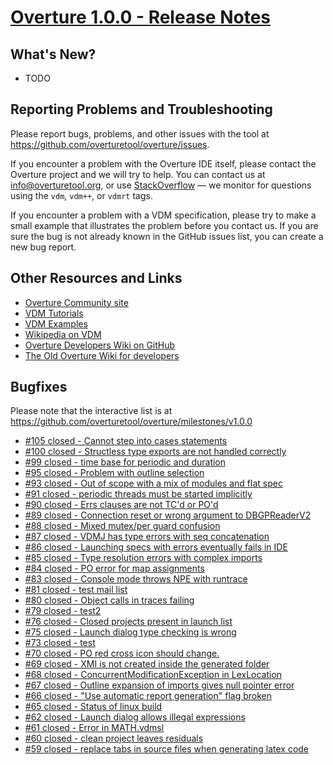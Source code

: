 
# [Overture 1.0.0 - Release Notes](https://github.com/overturetool/overture/milestones/v1.0.0)



## What's New?

* TODO

## Reporting Problems and Troubleshooting

Please report bugs, problems, and other issues with the tool at <https://github.com/overturetool/overture/issues>.

If you encounter a problem with the Overture IDE itself, please contact the Overture project and we will try to help.  You can contact us at info@overturetool.org, or use [StackOverflow](http://stackoverflow.com/questions/tagged/vdm%2b%2b) — we monitor for questions using the `vdm`, `vdm++`, or `vdmrt` tags.

If you encounter a problem with a VDM specification, please try to make a small example that illustrates the problem before you contact us.  If you are sure the bug is not already known in the GitHub issues list, you can create a new bug report.


## Other Resources and Links

* [Overture Community site](http://www.overturetool.org)
* [VDM Tutorials](http://overturetool.org/documentation/tutorials.html)
* [VDM Examples](http://overturetool.org/download/examples/)
* [Wikipedia on VDM](http://en.wikipedia.org/wiki/Vienna_Development_Method)
* [Overture Developers Wiki on GitHub](https://github.com/overturetool/overture/wiki/)
* [The Old Overture Wiki for developers](http://wiki.overturetool.org)


## Bugfixes

Please note that the interactive list is at <https://github.com/overturetool/overture/milestones/v1.0.0>
* [#105 closed - Cannot step into cases statements](https://github.com/overturetool/overture/issues/105)
* [#100 closed - Structless type exports are not handled correctly](https://github.com/overturetool/overture/issues/100)
* [#99 closed - time base for periodic and duration](https://github.com/overturetool/overture/issues/99)
* [#95 closed - Problem with outline selection](https://github.com/overturetool/overture/issues/95)
* [#93 closed - Out of scope with a mix of modules and flat spec](https://github.com/overturetool/overture/issues/93)
* [#91 closed - periodic threads must be started implicitly](https://github.com/overturetool/overture/issues/91)
* [#90 closed - Errs clauses are not TC'd or PO'd](https://github.com/overturetool/overture/issues/90)
* [#89 closed - Connection reset or wrong argument to DBGPReaderV2](https://github.com/overturetool/overture/issues/89)
* [#88 closed - Mixed mutex/per guard confusion](https://github.com/overturetool/overture/issues/88)
* [#87 closed - VDMJ has type errors with seq concatenation](https://github.com/overturetool/overture/issues/87)
* [#86 closed - Launching specs with errors eventually fails in IDE](https://github.com/overturetool/overture/issues/86)
* [#85 closed - Type resolution errors with complex imports](https://github.com/overturetool/overture/issues/85)
* [#84 closed - PO error for map assignments](https://github.com/overturetool/overture/issues/84)
* [#83 closed - Console mode throws NPE with runtrace](https://github.com/overturetool/overture/issues/83)
* [#81 closed - test mail list](https://github.com/overturetool/overture/issues/81)
* [#80 closed - Object calls in traces failing](https://github.com/overturetool/overture/issues/80)
* [#79 closed - test2](https://github.com/overturetool/overture/issues/79)
* [#76 closed - Closed projects present in launch list](https://github.com/overturetool/overture/issues/76)
* [#75 closed - Launch dialog type checking is wrong](https://github.com/overturetool/overture/issues/75)
* [#73 closed - test](https://github.com/overturetool/overture/issues/73)
* [#70 closed - PO red cross icon should change.](https://github.com/overturetool/overture/issues/70)
* [#69 closed - XMI is not created inside the generated folder](https://github.com/overturetool/overture/issues/69)
* [#68 closed - ConcurrentModificationException in LexLocation](https://github.com/overturetool/overture/issues/68)
* [#67 closed - Outline expansion of imports gives null pointer error](https://github.com/overturetool/overture/issues/67)
* [#66 closed - "Use automatic report generation" flag broken](https://github.com/overturetool/overture/issues/66)
* [#65 closed - Status of linux build](https://github.com/overturetool/overture/issues/65)
* [#62 closed - Launch dialog allows illegal expressions](https://github.com/overturetool/overture/issues/62)
* [#61 closed - Error in MATH.vdmsl](https://github.com/overturetool/overture/issues/61)
* [#60 closed - clean project leaves residuals](https://github.com/overturetool/overture/issues/60)
* [#59 closed - replace tabs in source files when generating latex code](https://github.com/overturetool/overture/issues/59)
